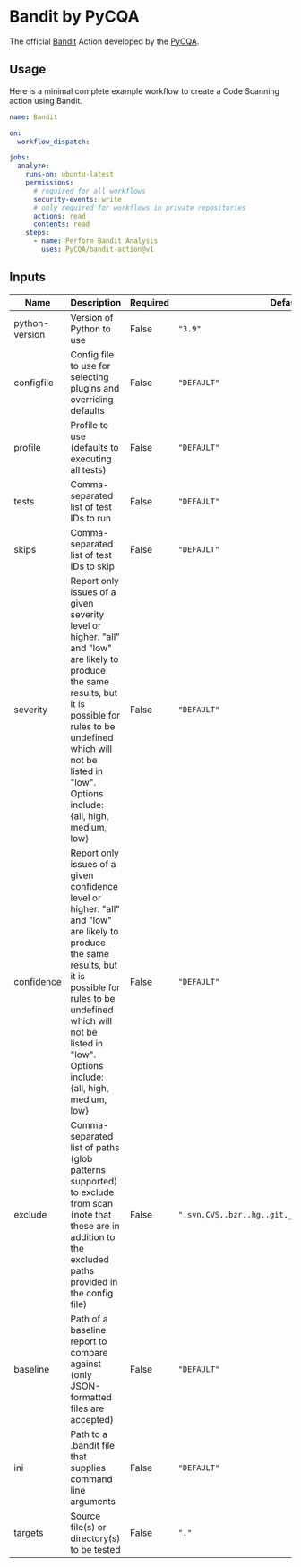 # Bandit by PyCQA

The official [Bandit](https://github.com/PyCQA/bandit) Action developed by the [PyCQA](https://github.com/PyCQA).

## Usage

Here is a minimal complete example workflow to create a Code Scanning action using Bandit.

```yaml
name: Bandit

on:
  workflow_dispatch:

jobs:
  analyze:
    runs-on: ubuntu-latest
    permissions:
      # required for all workflows
      security-events: write
      # only required for workflows in private repositories
      actions: read
      contents: read
    steps:
      - name: Perform Bandit Analysis
        uses: PyCQA/bandit-action@v1
```

## Inputs

| Name | Description | Required | Default Value |
|--|--|--|--|
| python-version | Version of Python to use | False | `"3.9"` |
| configfile | Config file to use for selecting plugins and overriding defaults | False | `"DEFAULT"` |
| profile | Profile to use (defaults to executing all tests) | False | `"DEFAULT"` |
| tests | Comma-separated list of test IDs to run | False | `"DEFAULT"` |
| skips | Comma-separated list of test IDs to skip | False | `"DEFAULT"` |
| severity |Report only issues of a given severity level or higher. "all" and "low" are likely to produce the same results, but it is possible for rules to be undefined which will not be listed in "low". Options include: {all, high, medium, low} | False | `"DEFAULT"` |
| confidence | Report only issues of a given confidence level or higher. "all" and "low" are likely to produce the same results, but it is possible for rules to be undefined which will not be listed in "low". Options include: {all, high, medium, low} | False | `"DEFAULT"` |
| exclude | Comma-separated list of paths (glob patterns supported) to exclude from scan (note that these are in addition to the excluded paths provided in the config file) | False | `".svn,CVS,.bzr,.hg,.git,__pycache__,.tox,.eggs,*.egg"` |
| baseline | Path of a baseline report to compare against (only JSON-formatted files are accepted) | False | `"DEFAULT"` |
| ini | Path to a .bandit file that supplies command line arguments | False | `"DEFAULT"` |
| targets | Source file(s) or directory(s) to be tested | False | `"."` |

